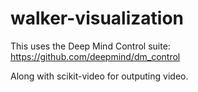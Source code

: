 # walker-visualization

This uses the Deep Mind Control suite: https://github.com/deepmind/dm_control

Along with scikit-video for outputing video. 
